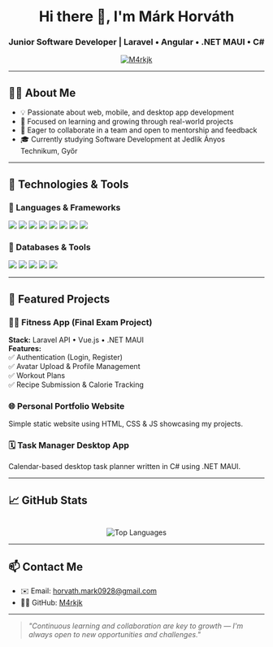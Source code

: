 <h1 align="center">Hi there 👋, I'm Márk Horváth</h1>
<h3 align="center">Junior Software Developer | Laravel • Angular • .NET MAUI • C#</h3>

<p align="center">
  <a href="https://github.com/M4rkjk">
    <img src="https://komarev.com/ghpvc/?username=M4rkjk&label=Profile%20views&color=0e75b6&style=flat" alt="M4rkjk" />
  </a>
</p>

---

## 🙋‍♂️ About Me

- 💡 Passionate about web, mobile, and desktop app development  
- 🧠 Focused on learning and growing through real-world projects  
- 🤝 Eager to collaborate in a team and open to mentorship and feedback  
- 🎓 Currently studying Software Development at Jedlik Ányos Technikum, Győr

---

## 🔧 Technologies & Tools

### 🚀 Languages & Frameworks
<p>
  <img src="https://img.shields.io/badge/Laravel-%23FF2D20.svg?style=flat&logo=laravel&logoColor=white" />
  <img src="https://img.shields.io/badge/Angular-%23DD0031.svg?style=flat&logo=angular&logoColor=white" />
  <img src="https://img.shields.io/badge/Vue.js-%2335495e.svg?style=flat&logo=vue.js&logoColor=4FC08D" />
  <img src="https://img.shields.io/badge/.NET_MAUI-%23512BD4.svg?style=flat&logo=dotnet&logoColor=white" />
  <img src="https://img.shields.io/badge/C%23-%23239120.svg?style=flat&logo=c-sharp&logoColor=white" />
  <img src="https://img.shields.io/badge/HTML5-%23E34F26.svg?style=flat&logo=html5&logoColor=white" />
  <img src="https://img.shields.io/badge/CSS3-%231572B6.svg?style=flat&logo=css3&logoColor=white" />
  <img src="https://img.shields.io/badge/JavaScript-%23F7DF1E.svg?style=flat&logo=javascript&logoColor=black" />
</p>

### 💾 Databases & Tools
<p>
  <img src="https://img.shields.io/badge/MySQL-%234479A1.svg?style=flat&logo=mysql&logoColor=white" />
  <img src="https://img.shields.io/badge/SQLite-%23003B57.svg?style=flat&logo=sqlite&logoColor=white" />
  <img src="https://img.shields.io/badge/Git-%23F05032.svg?style=flat&logo=git&logoColor=white" />
  <img src="https://img.shields.io/badge/GitHub-%23121011.svg?style=flat&logo=github&logoColor=white" />
  <img src="https://img.shields.io/badge/Windows-%230078D6.svg?style=flat&logo=windows&logoColor=white" />
</p>

---

## 📂 Featured Projects

### 🏋️‍♂️ **Fitness App (Final Exam Project)**
**Stack:** Laravel API • Vue.js • .NET MAUI  
**Features:**  
✅ Authentication (Login, Register)  
✅ Avatar Upload & Profile Management  
✅ Workout Plans  
✅ Recipe Submission & Calorie Tracking  

### 🌐 **Personal Portfolio Website**  
Simple static website using HTML, CSS & JS showcasing my projects.

### 🗓️ **Task Manager Desktop App**  
Calendar-based desktop task planner written in C# using .NET MAUI.

---

## 📈 GitHub Stats

<p align="center">
  <br />
  <img src="https://github-readme-stats.vercel.app/api/top-langs/?username=M4rkjk&layout=compact&theme=radical" alt="Top Languages" />
</p>

---

## 📫 Contact Me

- ✉️ Email: [horvath.mark0928@gmail.com](mailto:horvath.mark0928@gmail.com)  
- 🧑‍💻 GitHub: [M4rkjk](https://github.com/M4rkjk)

---

> *"Continuous learning and collaboration are key to growth — I'm always open to new opportunities and challenges."*

